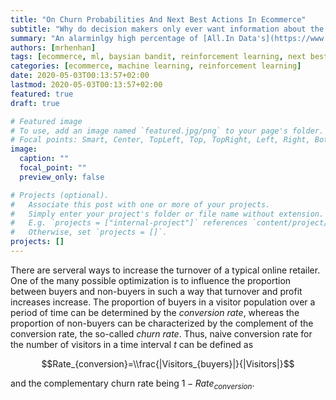 ```yaml
---
title: "On Churn Probabilities And Next Best Actions In Ecommerce"
subtitle: "Why do decision makers only ever want information about the status quo?"
summary: "An alarminlgy high percentage of [All.In Data's](https://www.all-in-data.de) customers prefer machine learning systems that classify or quantify a distinct condition, e.g. customer churn, to systems that are capable of acting immediately in an optimal way on a given situation. This post intends to explain the principles of a system that is able to automatically react as optimal as possible to ecommerce customer actions."
authors: [mrhenhan]
tags: [ecommerce, ml, baysian bandit, reinforcement learning, next best action, churn prevention,churn rate, conversion rate, recommender systems]
categories: [ecommerce, machine learning, reinforcement learning]
date: 2020-05-03T00:13:57+02:00
lastmod: 2020-05-03T00:13:57+02:00
featured: true
draft: true

# Featured image
# To use, add an image named `featured.jpg/png` to your page's folder.
# Focal points: Smart, Center, TopLeft, Top, TopRight, Left, Right, BottomLeft, Bottom, BottomRight.
image:
  caption: ""
  focal_point: ""
  preview_only: false

# Projects (optional).
#   Associate this post with one or more of your projects.
#   Simply enter your project's folder or file name without extension.
#   E.g. `projects = ["internal-project"]` references `content/project/deep-learning/index.md`.
#   Otherwise, set `projects = []`.
projects: []
---
```

There are serveral ways to increase the turnover of a typical online retailer. One of the many possible optimization is to influence the proportion between buyers and non-buyers in such a way that turnover and profit increases increase. The proportion of buyers in a visitor population over a period of time can be determined by the _conversion rate_, whereas the proportion of non-buyers can be characterized by the complement of the conversion rate, the so-called _churn rate_. Thus, naive conversion rate for the number of visitors in a time interval $t$ can be defined as 

$$Rate_{conversion}=\\frac{|Visitors_{buyers}|}{|Visitors|}$$
   
and the complementary churn rate being $1-Rate_{conversion}$.
